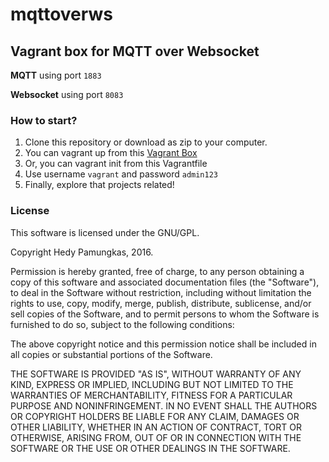 # mqttoverws
Vagrant box for MQTT over Websocket
---

**MQTT** using port `1883`

**Websocket** using port `8083`

### How to start?

1. Clone this repository or download as zip to your computer.
2. You can vagrant up from this [Vagrant Box]()
3. Or, you can vagrant init from this Vagrantfile
4. Use username `vagrant` and password `admin123`
5. Finally, explore that projects related!

### License

This software is licensed under the GNU/GPL.

Copyright Hedy Pamungkas, 2016.

Permission is hereby granted, free of charge, to any person obtaining a copy of this software and associated documentation files (the "Software"), to deal in the Software without restriction, including without limitation the rights to use, copy, modify, merge, publish, distribute, sublicense, and/or sell copies of the Software, and to permit persons to whom the Software is furnished to do so, subject to the following conditions:

The above copyright notice and this permission notice shall be included in all copies or substantial portions of the Software.

THE SOFTWARE IS PROVIDED "AS IS", WITHOUT WARRANTY OF ANY KIND, EXPRESS OR IMPLIED, INCLUDING BUT NOT LIMITED TO THE WARRANTIES OF MERCHANTABILITY, FITNESS FOR A PARTICULAR PURPOSE AND NONINFRINGEMENT. IN NO EVENT SHALL THE AUTHORS OR COPYRIGHT HOLDERS BE LIABLE FOR ANY CLAIM, DAMAGES OR OTHER LIABILITY, WHETHER IN AN ACTION OF CONTRACT, TORT OR OTHERWISE, ARISING FROM, OUT OF OR IN CONNECTION WITH THE SOFTWARE OR THE USE OR OTHER DEALINGS IN THE SOFTWARE.
